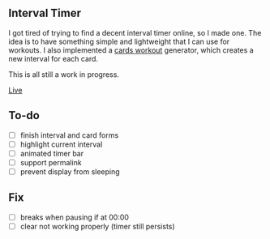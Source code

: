 ## Interval Timer

I got tired of trying to find a decent interval timer online, so I made one. The idea is to have something simple and lightweight that I can use for workouts. I also implemented a [cards workout](https://www.verywellfit.com/how-to-use-playing-cards-to-create-a-workout-routine-85990) generator, which creates a new interval for each card.

This is all still a work in progress.

[Live](https://twhitsn.github.io/interval-timer/)

## To-do

- [ ] finish interval and card forms
- [ ] highlight current interval
- [ ] animated timer bar
- [ ] support permalink
- [ ] prevent display from sleeping

## Fix

- [ ] breaks when pausing if at 00:00
- [ ] clear not working properly (timer still persists)
